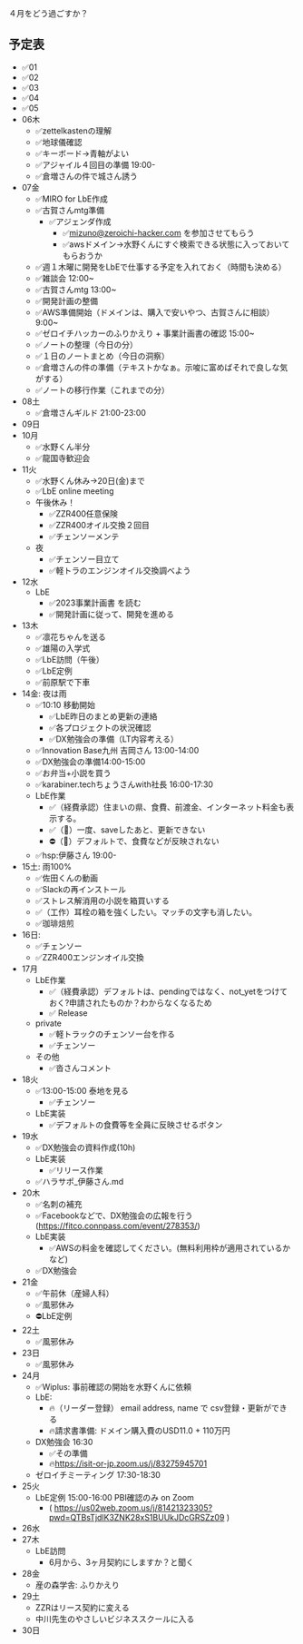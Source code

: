 ４月をどう過ごすか？


## 予定表
- ✅01
- ✅02
- ✅03
- ✅04
- ✅05
- 06木
  - ✅zettelkastenの理解
  - ✅地球儀確認
  - ✅キーボード→青軸がよい
  - ✅アジャイル４回目の準備 19:00-
  - ✅倉増さんの件で城さん誘う
- 07金
  - ✅MIRO for LbE作成
  - ✅古賀さんmtg準備
    - ✅アジェンダ作成
      - ✅mizuno@zeroichi-hacker.com を参加させてもらう
      - ✅awsドメイン→水野くんにすぐ検索できる状態に入っておいてもらおうか
  - ✅週１木曜に開発をLbEで仕事する予定を入れておく（時間も決める）
  - ✅雑談会 12:00~
  - ✅古賀さんmtg 13:00~
  - ✅開発計画の整備
  - ✅AWS準備開始（ドメインは、購入で安いやつ、古賀さんに相談） 9:00~
  - ✅ゼロイチハッカーのふりかえり + 事業計画書の確認 15:00~
  - ✅ノートの整理（今日の分）
  - ✅１日のノートまとめ（今日の洞察）
  - ✅倉増さんの件の準備（テキストかなぁ。示唆に富めばそれで良しな気がする）
  - ✅ノートの移行作業（これまでの分）
- 08土
  - ✅倉増さんギルド 21:00-23:00
- 09日
- 10月
  - ✅水野くん半分
  - ✅龍国寺歓迎会
- 11火
  - ✅水野くん休み→20日(金)まで
  - ✅LbE online meeting
  - 午後休み！
    - ✅ZZR400任意保険
    - ✅ZZR400オイル交換２回目
    - ✅チェンソーメンテ
  - 夜
    - ✅チェンソー目立て
    - ✅軽トラのエンジンオイル交換調べよう
- 12水
  - LbE
    - ✅2023事業計画書 を読む
    - ✅開発計画に従って、開発を進める
- 13木
  - ✅凛花ちゃんを送る
  - ✅雄陽の入学式
  - ✅LbE訪問（午後）
  - ✅LbE定例
  - ✅前原駅で下車
- 14金: 夜は雨
  - ✅10:10 移動開始
    - ✅LbE昨日のまとめ更新の連絡
    - ✅各プロジェクトの状況確認
    - ✅DX勉強会の準備（LT内容考える）
  - ✅Innovation Base九州 吉岡さん 13:00-14:00
  - ✅DX勉強会の準備14:00-15:00
  - ✅お弁当+小説を買う
  - ✅karabiner.techちょうさんwith社長 16:00-17:30
  - LbE作業
    - ✅（経費承認）住まいの県、食費、前渡金、インターネット料金も表示する。
    - ✅（🐛）一度、saveしたあと、更新できない
    - ⛔️（🐛）デフォルトで、食費などが反映されない
  - ✅hsp:伊藤さん 19:00-
- 15土: 雨100%
  - ✅佐田くんの動画
  - ✅Slackの再インストール
  - ✅ストレス解消用の小説を箱買いする
  - ✅（工作）耳栓の箱を強くしたい。マッチの文字も消したい。
  - ✅珈琲焙煎
- 16日:
    - ✅チェンソー
    - ✅ZZR400エンジンオイル交換
- 17月
  - LbE作業
    - ✅（経費承認）デフォルトは、pendingではなく、not_yetをつけておく?申請されたものか？わからなくなるため
    - ✅ Release
  - private
    - ✅軽トラックのチェンソー台を作る
    - ✅チェンソー
  - その他
    - ✅沓さんコメント
- 18火
  - ✅13:00-15:00 泰地を見る
    - ✅チェンソー
  - LbE実装
    - ✅デフォルトの食費等を全員に反映させるボタン
- 19水
  - ✅DX勉強会の資料作成(10h)
  - LbE実装
    - ✅リリース作業
  - ✅ハラサポ_伊藤さん.md
- 20木
  - ✅名刺の補充
  - ✅Facebookなどで、DX勉強会の広報を行う(https://fitco.connpass.com/event/278353/)
  - LbE実装
    - ✅AWSの料金を確認してください。(無料利用枠が適用されているかなど)
  - ✅DX勉強会
- 21金
  - ✅午前休（産婦人科）
  - ✅風邪休み
  - ⛔️LbE定例
- 22土
  - ✅風邪休み
- 23日
  - ✅風邪休み
- 24月
  - ✅Wiplus: 事前確認の開始を水野くんに依頼
  - LbE:
    - 🔥（リーダー登録） email address, name で csv登録・更新ができる
    - 🔥請求書準備: ドメイン購入費のUSD11.0 + 110万円
  - DX勉強会 16:30
    - ✅その準備
    - 🔥https://isit-or-jp.zoom.us/j/83275945701
  - ゼロイチミーティング 17:30-18:30
- 25火
  - LbE定例 15:00-16:00 PBI確認のみ on Zoom
    - ( https://us02web.zoom.us/j/81421323305?pwd=QTBsTjdlK3ZNK28xS1BUUkJDcGRSZz09 )
- 26水
- 27木
  - LbE訪問
    - 6月から、3ヶ月契約にしますか？と聞く
- 28金
  - 産の森学舎: ふりかえり
- 29土
  - ZZRはリース契約に変える
  - 中川先生のやさしいビジネススクールに入る
- 30日
